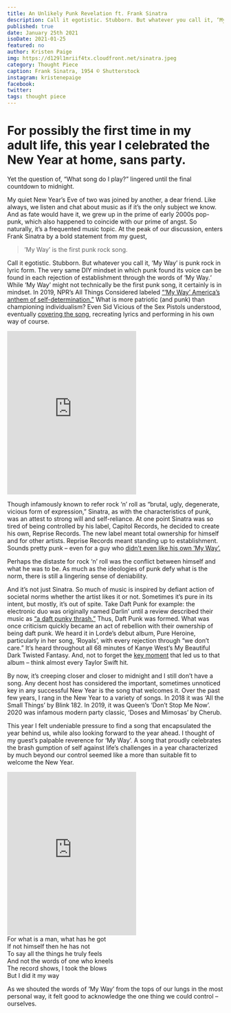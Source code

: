 ```yaml
---
title: An Unlikely Punk Revelation ft. Frank Sinatra
description: Call it egotistic. Stubborn. But whatever you call it, ‘My Way’ is punk rock in lyric form.
published: true
date: January 25th 2021
isoDate: 2021-01-25
featured: no
author: Kristen Paige
img: https://d129l1mriif4tx.cloudfront.net/sinatra.jpeg
category: Thought Piece
caption: Frank Sinatra, 1954 © Shutterstock
instagram: kristenepaige
facebook:
twitter:
tags: thought piece
---
```


# For possibly the first time in my adult life, this year I celebrated the New Year at home, sans party.

Yet the question of, “What song do I play?” lingered until the final countdown to midnight.

My quiet New Year’s Eve of two was joined by another, a dear friend. Like always, we listen and chat about music as if it’s the only subject we know. And as fate would have it, we grew up in the prime of early 2000s pop-punk, which also happened to coincide with our prime of angst. So naturally, it’s a frequented music topic. At the peak of our discussion, enters Frank Sinatra by a bold statement from my guest,

> ’My Way’ is the first punk rock song.

Call it egotistic. Stubborn. But whatever you call it, ‘My Way’ is punk rock in lyric form. The very same DIY mindset in which punk found its voice can be found in each rejection of establishment through the words of ‘My Way.‘ While ‘My Way’ might not technically be the first punk song, it certainly is in mindset. In 2019, NPR’s All Things Considered labeled [“‘My Way’ America’s anthem of self-determination.”](https://www.npr.org/2019/11/19/774805536/frank-sinatra-my-way-self-determination-american-anthem) What is more patriotic (and punk) than championing individualism? Even Sid Vicious of the Sex Pistols understood, eventually [covering the song](https://www.rollingstone.com/music/music-news/sex-pistols-sid-vicious-my-way-cover-great-rock-n-roll-swindle-787572/), recreating lyrics and performing in his own way of course.

<iframe src="https://open.spotify.com/embed/track/0lPG5xY1fxcM0DyQrHK7Tb" width="300" height="380" frameborder="0" allowtransparency="true" allow="encrypted-media"></iframe>

Though infamously known to refer rock ‘n’ roll as “brutal, ugly, degenerate, vicious form of expression,” Sinatra, as with the characteristics of punk, was an attest to strong will and self-reliance. At one point Sinatra was so tired of being controlled by his label, Capitol Records, he decided to create his own, Reprise Records. The new label meant total ownership for himself and for other artists. Reprise Records meant standing up to establishment. Sounds pretty punk – even for a guy who [didn’t even like his own ‘My Way’.](https://www.wsj.com/articles/SB124389543795174079)

Perhaps the distaste for rock ‘n’ roll was the conflict between himself and what he was to be. As much as the ideologies of punk defy what is the norm, there is still a lingering sense of deniability.

And it’s not just Sinatra. So much of music is inspired by defiant action of societal norms whether the artist likes it or not. Sometimes it’s pure in its intent, but mostly, it’s out of spite. Take Daft Punk for example: the electronic duo was originally named Darlin’ until a review described their music as [“a daft punky thrash.”](https://www.georgefm.co.nz/home/music/2019/04/how-daft-punk-got-their-name.html) Thus, Daft Punk was formed. What was once criticism quickly became an act of rebellion with their ownership of being daft punk. We heard it in Lorde’s debut album, Pure Heroine, particularly in her song, ‘Royals’, with every rejection through “we don’t care.” It’s heard throughout all 68 minutes of Kanye West’s My Beautiful Dark Twisted Fantasy. And, not to forget the [key moment](https://www.theringer.com/2020/11/23/21590802/making-of-my-beautiful-dark-twisted-fantasy-elton-john-podcast) that led us to that album – think almost every Taylor Swift hit.

By now, it’s creeping closer and closer to midnight and I still don’t have a song. Any decent host has considered the important, sometimes unnoticed key in any successful New Year is the song that welcomes it. Over the past few years, I rang in the New Year to a variety of songs. In 2018 it was ‘All the Small Things’ by Blink 182. In 2019, it was Queen’s ‘Don’t Stop Me Now’. 2020 was infamous modern party classic, ‘Doses and Mimosas’ by Cherub.

This year I felt undeniable pressure to find a song that encapsulated the year behind us, while also looking forward to the year ahead. I thought of my guest’s palpable reverence for ‘My Way’. A song that proudly celebrates the brash gumption of self against life’s challenges in a year characterized by much beyond our control seemed like a more than suitable fit to welcome the New Year.

<iframe src="https://open.spotify.com/embed/track/3spdoTYpuCpmq19tuD0bOe" width="300" height="380" frameborder="0" allowtransparency="true" allow="encrypted-media"></iframe>


<div class="lyric__quote"> 
For what is a man, what has he got
<br>If not himself then he has not
<br>To say all the things he truly feels
<br>And not the words of one who kneels
<br>The record shows, I took the blows
<br>But I did it my way
</div>


 As we shouted the words of ‘My Way’ from the tops of our lungs in the most personal way, it felt good to acknowledge the one thing we could control – ourselves.
